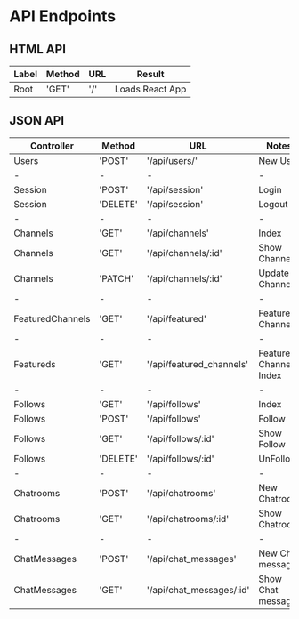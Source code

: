 # API Endpoints

## HTML API
| Label | Method | URL | Result |
| ----- | ------ | --- | ------ |
| Root  | 'GET'  | '/' | Loads React App|

## JSON API
| Controller | Method   | URL            | Notes |
| ---------- | -------- | -------------- | ----- |
| Users      | 'POST'   | '/api/users/'  | New User|
| - | - | - | - |
| Session    | 'POST'   | '/api/session' | Login |
| Session    | 'DELETE' | '/api/session' | Logout |
| - | - | - | - |
| Channels   | 'GET'    | '/api/channels' | Index |
| Channels   | 'GET'    | '/api/channels/:id'  | Show Channel|
| Channels   | 'PATCH'  | '/api/channels/:id'  | Update Channel|
| - | - | - | - |
| FeaturedChannels  | 'GET'  | '/api/featured' | Featured Channel |
| - | - | - | - |
| Featureds  | 'GET'    | '/api/featured_channels'  | Featured Channels Index|
| - | - | - | - |
| Follows    | 'GET'    | '/api/follows' | Index|
| Follows    | 'POST'   | '/api/follows' | Follow|
| Follows    | 'GET'    | '/api/follows/:id' | Show Follow|
| Follows    | 'DELETE' | '/api/follows/:id' | UnFollow|
| - | - | - | - |
| Chatrooms  | 'POST'   | '/api/chatrooms' | New Chatroom|
| Chatrooms  | 'GET'    | '/api/chatrooms/:id' | Show Chatroom|
| - | - | - | - |
| ChatMessages  | 'POST' | '/api/chat_messages' | New Chat message|
| ChatMessages  | 'GET'  | '/api/chat_messages/:id' | Show Chat message|
